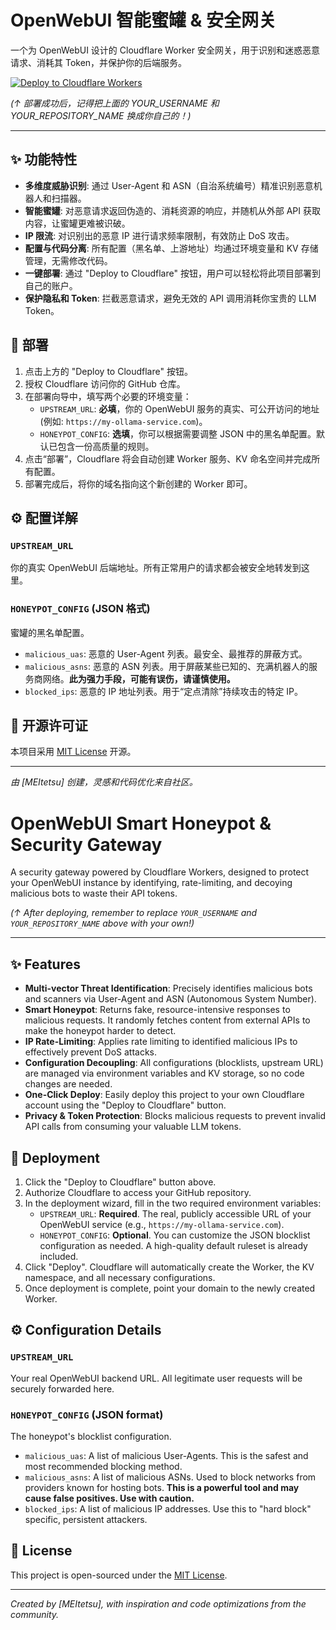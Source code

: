 # OpenWebUI 智能蜜罐 & 安全网关

一个为 OpenWebUI 设计的 Cloudflare Worker 安全网关，用于识别和迷惑恶意请求、消耗其 Token，并保护你的后端服务。

[![Deploy to Cloudflare Workers](https://deploy.workers.cloudflare.com/button)](https://deploy.workers.cloudflare.com/?url=https://github.com/MeiTetsuH/openwebui-honeypot)

*(↑ 部署成功后，记得把上面的 YOUR_USERNAME 和 YOUR_REPOSITORY_NAME 换成你自己的！)*

---

## ✨ 功能特性

- **多维度威胁识别**: 通过 User-Agent 和 ASN（自治系统编号）精准识别恶意机器人和扫描器。
- **智能蜜罐**: 对恶意请求返回伪造的、消耗资源的响应，并随机从外部 API 获取内容，让蜜罐更难被识破。
- **IP 限流**: 对识别出的恶意 IP 进行请求频率限制，有效防止 DoS 攻击。
- **配置与代码分离**: 所有配置（黑名单、上游地址）均通过环境变量和 KV 存储管理，无需修改代码。
- **一键部署**: 通过 "Deploy to Cloudflare" 按钮，用户可以轻松将此项目部署到自己的账户。
- **保护隐私和 Token**: 拦截恶意请求，避免无效的 API 调用消耗你宝贵的 LLM Token。

## 🚀 部署

1.  点击上方的 "Deploy to Cloudflare" 按钮。
2.  授权 Cloudflare 访问你的 GitHub 仓库。
3.  在部署向导中，填写两个必要的环境变量：
    - `UPSTREAM_URL`: **必填**，你的 OpenWebUI 服务的真实、可公开访问的地址 (例如: `https://my-ollama-service.com`)。
    - `HONEYPOT_CONFIG`: **选填**，你可以根据需要调整 JSON 中的黑名单配置。默认已包含一份高质量的规则。
4.  点击“部署”，Cloudflare 将会自动创建 Worker 服务、KV 命名空间并完成所有配置。
5.  部署完成后，将你的域名指向这个新创建的 Worker 即可。

## ⚙️ 配置详解

### `UPSTREAM_URL`
你的真实 OpenWebUI 后端地址。所有正常用户的请求都会被安全地转发到这里。

### `HONEYPOT_CONFIG` (JSON 格式)
蜜罐的黑名单配置。
- `malicious_uas`: 恶意的 User-Agent 列表。最安全、最推荐的屏蔽方式。
- `malicious_asns`: 恶意的 ASN 列表。用于屏蔽某些已知的、充满机器人的服务商网络。**此为强力手段，可能有误伤，请谨慎使用。**
- `blocked_ips`: 恶意的 IP 地址列表。用于“定点清除”持续攻击的特定 IP。

## 📜 开源许可证

本项目采用 [MIT License](LICENSE) 开源。

---

*由 [MEItetsu] 创建，灵感和代码优化来自社区。*



# OpenWebUI Smart Honeypot & Security Gateway

A security gateway powered by Cloudflare Workers, designed to protect your OpenWebUI instance by identifying, rate-limiting, and decoying malicious bots to waste their API tokens.

[](https://deploy.workers.cloudflare.com/?url=https://github.com/MeiTetsuH/openwebui-honeypot)

*(↑ After deploying, remember to replace `YOUR_USERNAME` and `YOUR_REPOSITORY_NAME` above with your own\!)*

-----

## ✨ Features

  - **Multi-vector Threat Identification**: Precisely identifies malicious bots and scanners via User-Agent and ASN (Autonomous System Number).
  - **Smart Honeypot**: Returns fake, resource-intensive responses to malicious requests. It randomly fetches content from external APIs to make the honeypot harder to detect.
  - **IP Rate-Limiting**: Applies rate limiting to identified malicious IPs to effectively prevent DoS attacks.
  - **Configuration Decoupling**: All configurations (blocklists, upstream URL) are managed via environment variables and KV storage, so no code changes are needed.
  - **One-Click Deploy**: Easily deploy this project to your own Cloudflare account using the "Deploy to Cloudflare" button.
  - **Privacy & Token Protection**: Blocks malicious requests to prevent invalid API calls from consuming your valuable LLM tokens.

## 🚀 Deployment

1.  Click the "Deploy to Cloudflare" button above.
2.  Authorize Cloudflare to access your GitHub repository.
3.  In the deployment wizard, fill in the two required environment variables:
      - `UPSTREAM_URL`: **Required**. The real, publicly accessible URL of your OpenWebUI service (e.g., `https://my-ollama-service.com`).
      - `HONEYPOT_CONFIG`: **Optional**. You can customize the JSON blocklist configuration as needed. A high-quality default ruleset is already included.
4.  Click "Deploy". Cloudflare will automatically create the Worker, the KV namespace, and all necessary configurations.
5.  Once deployment is complete, point your domain to the newly created Worker.

## ⚙️ Configuration Details

### `UPSTREAM_URL`

Your real OpenWebUI backend URL. All legitimate user requests will be securely forwarded here.

### `HONEYPOT_CONFIG` (JSON format)

The honeypot's blocklist configuration.

  - `malicious_uas`: A list of malicious User-Agents. This is the safest and most recommended blocking method.
  - `malicious_asns`: A list of malicious ASNs. Used to block networks from providers known for hosting bots. **This is a powerful tool and may cause false positives. Use with caution.**
  - `blocked_ips`: A list of malicious IP addresses. Use this to "hard block" specific, persistent attackers.

## 📜 License

This project is open-sourced under the [MIT License](https://www.google.com/search?q=LICENSE).

-----

*Created by [MEItetsu], with inspiration and code optimizations from the community.*